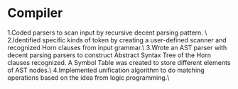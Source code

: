 # Compiler

1.Coded parsers to scan input by recursive decent parsing pattern. \\
2.Identified specific kinds of token by creating a user-defined scanner and recognized Horn clauses from
input grammar.\\
3.Wrote an AST parser with decent parsing parsers to construct Abstract Syntax Tree of the Horn clauses
recognized. A Symbol Table was created to store different elements of AST nodes.\\
4.Implemented unification algorithm to do matching operations based on the idea from logic programming.\\
